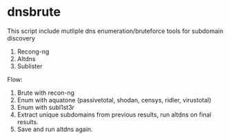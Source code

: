 # dnsbrute

This script include mutliple dns enumeration/bruteforce tools for subdomain discovery

1. Recong-ng
2. Altdns
3. Sublister

Flow:

1) Brute with recon-ng
2) Enum with aquatone (passivetotal, shodan, censys, ridler, virustotal)
3) Enum with subl1st3r
4) Extract unique subdomains from previous results, run altdns on final results.
5) Save and run altdns again.
